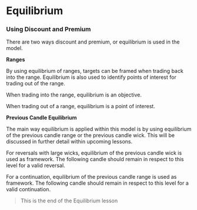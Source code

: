 # Equilibrium

### **Using Discount and Premium**

There are two ways discount and premium, or equilibrium is used in the model.

**Ranges**

By using equilibrium of ranges, targets can be framed when trading back into the range. Equilibrium is also used to identify points of interest for trading out of the range.

When trading into the range, equilibrium is an objective.

When trading out of a range, equilibrium is a point of interest.

[](.images/63516299-b19d-45e2-bd1b-942eafe97d00.png)

**Previous Candle Equilibrium**

The main way equilibrium is applied within this model is by using equilibrium of the previous candle range or the previous candle wick. This will be discussed in further detail within upcoming lessons.

For reversals with large wicks, equilibrium of the previous candle wick is used as framework. The following candle should remain in respect to this level for a valid reversal.

[](.images/c4c5971c-672f-4e9a-1513-026eb3f35700.png)

For a continuation, equilibrium of the previous candle range is used as framework. The following candle should remain in respect to this level for a valid continuation.

[](.images/0358e3c1-8fc1-4b6d-9b31-8259c5d76a00.png)

> This is the end of the Equilibrium lesson
>